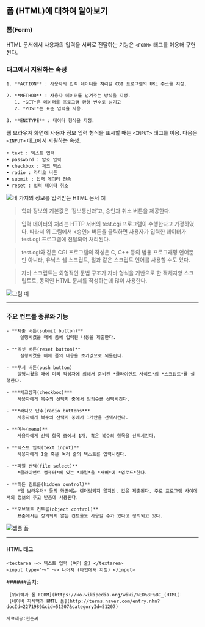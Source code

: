 ## **폼 (HTML)에 대하여 알아보기**

### 폼(Form)

HTML 문서에서 사용자의 입력을 서버로 전달하는 기능은
```<FORM>``` 태그를 이용해 구현된다.

### **<FORM> 태그에서 지원하는 속성**
```
1. **ACTION** : 사용자의 입력 데이터를 처리할 CGI 프로그램의 URL 주소를 지정.

2. **METHOD** : 사용자 데이터를 넘겨주는 방식을 지정.
   1. *GET*은 데이터를 프로그램 환경 변수로 넘기고
   2. *POST*는 표준 입력을 사용.

3. **ENCTYPE** : 데이터 형식을 지정.
```

웹 브라우저 화면에 사용자 정보 입력 형식을 표시할 때는 ```<INPUT>``` 태그를 이용. 다음은 ```<INPUT>``` 태그에서 지원하는 속성.

```
• text : 텍스트 입력
• password : 암호 입력
• checkbox : 체크 박스
• radio : 라디오 버튼
• submit : 입력 데이터 전송
• reset : 입력 데이터 취소
```
 ![네 가지의 정보를 입력받는 HTML 문서 예](http://dbscthumb.phinf.naver.net/3578_000_1/20141023224642894_FSHRZRH37.jpg/ka8_202_i1.jpg?type=w363_fst_n&wm=Y)
 
> 학과 정보의 기본값은 ‘정보통신과’고, 승인과 취소 버튼을 제공한다.

> 입력 데이터의 처리는 HTTP 서버의 test.cgi 프로그램이 수행한다고 가정하였다.
따라서 위 그림에서 <승인> 버튼을 클릭하면 사용자가 입력한 데이터가 test.cgi 프로그램에 전달되어 처리된다.

> test.cgi와 같은 CGI 프로그램의 작성은 C, C++ 등의 범용 프로그래밍 언어뿐만 아니라,
유닉스 쉘 스크립트, 펄과 같은 스크립트 언어를 사용할 수도 있다.

> 자바 스크립트는 외형적인 문법 구조가 자바 형식을 기반으로 한 객체지향 스크립트로,
동적인 HTML 문서를 작성하는데 많이 사용한다.

![그림 예](http://dbscthumb.phinf.naver.net/3578_000_1/20141203001132609_YBYMM3KB0.jpg/ka8_202_i2.jpg?type=w575_fst&wm=N)

___

### **주요 컨트롤 종류와 기능**
```
- **제출 버튼(submit button)**
     실행시켰을 때에 폼에 입력된 나용을 제출한다.
     
- **리셋 버튼(reset button)**
     실행시켰을 때에 폼의 내용을 초기값으로 되돌린다.
     
- **푸시 버튼(push button)
    실행시켰을 때에 미리 작성자에 의해서 준비된 *클라이언트 사이드*의 *스크립트*를 실행한다.
    
- ***체크상자(checkbox)***
    사용자에게 복수의 선택지 중에서 임의수를 선택시킨다.
    
- ***라디오 단추(radio buttons***
    사용자에게 복수의 선택지 중에서 1개만을 선택시킨다.
    
- **메뉴(menu)**
    사용자에게 선택 항목 중에서 1개, 혹은 복수의 항목을 선택시킨다.
    
- **텍스트 입력(text input)**
    사용자에게 1줄 혹은 여러 줄의 텍스트를 입력시킨다.
    
- **파일 선택(file select)**
    *클라이언트 컴퓨터*에 있는 *파일*을 *서버*에 *업로드*한다.
    
- **히든 컨트롤(hidden control)**
    *웹 브라우저* 등의 화면에는 렌더링되지 않지만, 값은 제출된다. 주로 프로그램 사이에서의 정보의 주고 받음에 사용된다.
    
- **오브젝트 컨트롤(object control)**
    표준에서는 정의되지 않는 컨트롤도 사용할 수가 있다고 정의되고 있다.
```
![샘플 폼](https://upload.wikimedia.org/wikipedia/commons/b/b4/Sample_web_form-ko.png)

___
#### HTML 태그
```
<textarea ～> 텍스트 입력 (여러 줄) </textarea>
<input type="～" ～> 나머지 (타입에서 지정) </input>
```

######출처:
```
 [위키백과 폼 FORM](https://ko.wikipedia.org/wiki/%ED%8F%BC_(HTML)
 [네이버 지식백과 HMTL 폼](http://terms.naver.com/entry.nhn?docId=2271989&cid=51207&categoryId=51207)
```
`자료제공:현준씨`